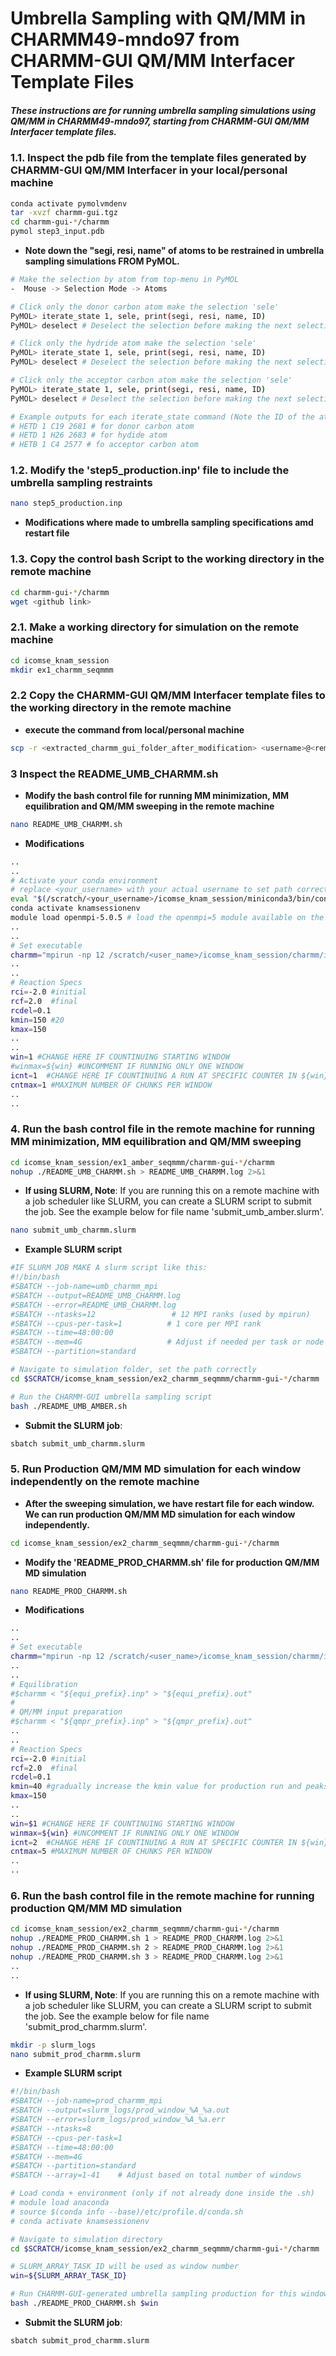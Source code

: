 # Umbrella Sampling with QM/MM in CHARMM49-mndo97 from CHARMM-GUI QM/MM Interfacer Template Files
##### These instructions are for running umbrella sampling simulations using QM/MM in CHARMM49-mndo97, starting from CHARMM-GUI QM/MM Interfacer template files.

### 1.1. Inspect the pdb file from the template files generated by CHARMM-GUI QM/MM Interfacer in your local/personal machine
```bash
conda activate pymolvmdenv
tar -xvzf charmm-gui.tgz
cd charmm-gui-*/charmm
pymol step3_input.pdb
```
- **Note down the "segi, resi, name" of atoms to be restrained in umbrella sampling simulations FROM PyMOL.**<p>
```bash
# Make the selection by atom from top-menu in PyMOL
-  Mouse -> Selection Mode -> Atoms

# Click only the donor carbon atom make the selection 'sele'
PyMOL> iterate_state 1, sele, print(segi, resi, name, ID)
PyMOL> deselect # Deselect the selection before making the next selection

# Click only the hydride atom make the selection 'sele'
PyMOL> iterate_state 1, sele, print(segi, resi, name, ID)
PyMOL> deselect # Deselect the selection before making the next selection

# Click only the acceptor carbon atom make the selection 'sele'
PyMOL> iterate_state 1, sele, print(segi, resi, name, ID)
PyMOL> deselect # Deselect the selection before making the next selection

# Example outputs for each iterate_state command (Note the ID of the atoms for umbrella sampling):
# HETD 1 C19 2681 # for donor carbon atom
# HETD 1 H26 2683 # for hydide atom
# HETB 1 C4 2577 # fo acceptor carbon atom
```
### 1.2. Modify the 'step5_production.inp' file to include the umbrella sampling restraints
```bash
nano step5_production.inp
```
- **Modifications where made to umbrella sampling specifications amd restart file**<p>

### 1.3. Copy the control bash Script to the working directory in the remote machine
```bash
cd charmm-gui-*/charmm
wget <github link>
```

### 2.1. Make a working directory for simulation on the remote machine
```bash
cd icomse_knam_session
mkdir ex1_charmm_seqmmm
```

### 2.2 Copy the CHARMM-GUI QM/MM Interfacer template files to the working directory in the remote machine
- **execute the command from local/personal machine**
```bash
scp -r <extracted_charmm_gui_folder_after_modification> <username>@<remote_machine>:/path/to/icomse_knam_session/ex2_charmm_seqmmm
```

### 3 Inspect the README_UMB_CHARMM.sh 
- **Modify the bash control file for running MM minimization, MM equilibration and QM/MM sweeping in the remote machine**
```bash
nano README_UMB_CHARMM.sh
```
- **Modifications**<p>
```bash
..
..
# Activate your conda environment
# replace <your_username> with your actual username to set path correctly
eval "$(/scratch/<your_username>/icomse_knam_session/miniconda3/bin/conda shell.bash hook)"
conda activate knamsessionenv
module load openmpi-5.0.5 # load the openmpi=5 module available on the remote machine
..
..
# Set executable
charmm="mpirun -np 12 /scratch/<user_name>/icomse_knam_session/charmm/install_charmm/bin/charmm" # replace <user_name> with your actual username to set path correctly
..
..
# Reaction Specs
rci=-2.0 #initial
rcf=2.0  #final
rcdel=0.1
kmin=150 #20
kmax=150
..
..
win=1 #CHANGE HERE IF COUNTINUING STARTING WINDOW
#winmax=${win} #UNCOMMENT IF RUNNING ONLY ONE WINDOW 
icnt=1  #CHANGE HERE IF COUNTINUING A RUN AT SPECIFIC COUNTER IN ${win}
cntmax=1 #MAXIMUM NUMBER OF CHUNKS PER WINDOW
..
..
```
### 4. Run the bash control file in the remote machine for running MM minimization, MM equilibration and QM/MM sweeping
```bash
cd icomse_knam_session/ex1_amber_seqmmm/charmm-gui-*/charmm
nohup ./README_UMB_CHARMM.sh > README_UMB_CHARMM.log 2>&1
```
- **If using SLURM, Note**: If you are running this on a remote machine with a job scheduler like SLURM, you can create a SLURM script to submit the job. See the example below for file name 'submit_umb_amber.slurm'.
```bash
nano submit_umb_charmm.slurm
```
- **Example SLURM script**<p>
```bash
#IF SLURM JOB MAKE A slurm script like this:
#!/bin/bash
#SBATCH --job-name=umb_charmm_mpi
#SBATCH --output=README_UMB_CHARMM.log
#SBATCH --error=README_UMB_CHARMM.log
#SBATCH --ntasks=12                 # 12 MPI ranks (used by mpirun)
#SBATCH --cpus-per-task=1          # 1 core per MPI rank
#SBATCH --time=48:00:00
#SBATCH --mem=4G                   # Adjust if needed per task or node
#SBATCH --partition=standard

# Navigate to simulation folder, set the path correctly
cd $SCRATCH/icomse_knam_session/ex2_charmm_seqmmm/charmm-gui-*/charmm

# Run the CHARMM-GUI umbrella sampling script
bash ./README_UMB_AMBER.sh
``` 
- **Submit the SLURM job**:
```bash
sbatch submit_umb_charmm.slurm
```
### 5. Run Production QM/MM MD simulation for each window independently on the remote machine
- **After the sweeping simulation, we have restart file for each window. We can run production QM/MM MD simulation for each window independently.**<p>
```bash
cd icomse_knam_session/ex2_charmm_seqmmm/charmm-gui-*/charmm
```
- **Modify the 'README_PROD_CHARMM.sh' file for production QM/MM MD simulation**<p>
```bash
nano README_PROD_CHARMM.sh
```
- **Modifications**<p>
```bash
..
..
# Set executable
charmm="mpirun -np 12 /scratch/<user_name>/icomse_knam_session/charmm/install_charmm/bin/charmm" # replace <user_name> with your actual username to set path correctly
..
..
# Equilibration
#$charmm < "${equi_prefix}.inp" > "${equi_prefix}.out"
#
# QM/MM input preparation
#$charmm < "${qmpr_prefix}.inp" > "${qmpr_prefix}.out"
..
..
# Reaction Specs
rci=-2.0 #initial
rcf=2.0  #final
rcdel=0.1
kmin=40 #gradually increase the kmin value for production run and peaks at rc=0 
kmax=150
..
..
win=$1 #CHANGE HERE IF COUNTINUING STARTING WINDOW
winmax=${win} #UNCOMMENT IF RUNNING ONLY ONE WINDOW 
icnt=2  #CHANGE HERE IF COUNTINUING A RUN AT SPECIFIC COUNTER IN ${win}
cntmax=5 #MAXIMUM NUMBER OF CHUNKS PER WINDOW
..
..
```
### 6. Run the bash control file in the remote machine for running production QM/MM MD simulation
```bash
cd icomse_knam_session/ex2_charmm_seqmmm/charmm-gui-*/charmm
nohup ./README_PROD_CHARMM.sh 1 > README_PROD_CHARMM.log 2>&1
nohup ./README_PROD_CHARMM.sh 2 > README_PROD_CHARMM.log 2>&1
nohup ./README_PROD_CHARMM.sh 3 > README_PROD_CHARMM.log 2>&1
..
..
```
- **If using SLURM, Note**: If you are running this on a remote machine with a job scheduler like SLURM, you can create a SLURM script to submit the job. See the example below for file name 'submit_prod_charmm.slurm'.
```bash
mkdir -p slurm_logs
nano submit_prod_charmm.slurm
```
- **Example SLURM script**<p>
```bash
#!/bin/bash
#SBATCH --job-name=prod_charmm_mpi
#SBATCH --output=slurm_logs/prod_window_%A_%a.out
#SBATCH --error=slurm_logs/prod_window_%A_%a.err
#SBATCH --ntasks=8
#SBATCH --cpus-per-task=1
#SBATCH --time=48:00:00
#SBATCH --mem=4G
#SBATCH --partition=standard
#SBATCH --array=1-41    # Adjust based on total number of windows

# Load conda + environment (only if not already done inside the .sh)
# module load anaconda
# source $(conda info --base)/etc/profile.d/conda.sh
# conda activate knamsessionenv

# Navigate to simulation directory
cd $SCRATCH/icomse_knam_session/ex2_charmm_seqmmm/charmm-gui-*/charmm

# SLURM_ARRAY_TASK_ID will be used as window number
win=${SLURM_ARRAY_TASK_ID}

# Run CHARMM-GUI-generated umbrella sampling production for this window
bash ./README_PROD_CHARMM.sh $win
```
- **Submit the SLURM job**:
```bash
sbatch submit_prod_charmm.slurm
```

